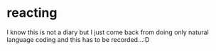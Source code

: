 # reacting
I know this is not a diary but I just come back from doing only natural language coding and this has to be recorded...:D
